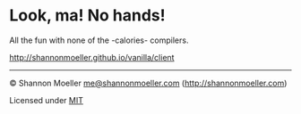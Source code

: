 # Look, ma! No hands!

All the fun with none of the -calories- compilers.

http://shannonmoeller.github.io/vanilla/client

----

© Shannon Moeller <me@shannonmoeller.com> (http://shannonmoeller.com)

Licensed under [MIT](http://shannonmoeller.com/mit.txt)
